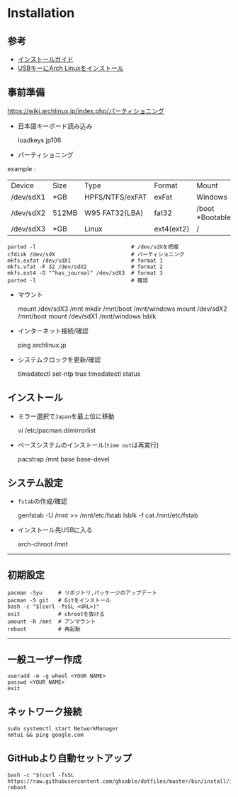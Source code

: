 # Installation
## 参考
- [インストールガイド](https://wiki.archlinux.jp/index.php/インストールガイド)
- [USBキーにArch Linuxをインストール](https://wiki.archlinux.jp/index.php/USB_キーに_Arch_Linux_をインストール)

## 事前準備
https://wiki.archlinux.jp/index.php/パーティショニング

- 日本語キーボード読み込み

    loadkeys jp106

- パーティショニング

example :
<table style="table-layout:fixed;" width="100%">
  <tbody align="left">
    <tr>
      <td>Device</td>
      <td>Size</td>
      <td>Type</td>
      <td>Format</td>
      <td>Mount</td>
    </tr>
    <tr>
      <td>/dev/sdX1</td>
      <td>*GB</td>
      <td>HPFS/NTFS/exFAT</td>
      <td>exFat</td>
      <td>Windows</td>
    </tr>
    <tr>
      <td>/dev/sdX2</td>
      <td>512MB</td>
      <td>W95 FAT32(LBA)</td>
      <td>fat32</td>
      <td>/boot *Bootable</td>
    </tr>
    <tr>
      <td>/dev/sdX3</td>
      <td>*GB</td>
      <td>Linux</td>
      <td>ext4(ext2)</td>
      <td>/</td>
    </tr>
  </tbody>
</table>

    parted -l                              # /dev/sdXを把握
    cfdisk /dev/sdX                        # パーティショニング
    mkfs.exfat /dev/sdX1                   # format 1
    mkfs.vfat -F 32 /dev/sdX2              # format 2
    mkfs.ext4 -O "^has_journal" /dev/sdX3  # format 3
    parted -l                              # 確認

- マウント

    mount /dev/sdX3 /mnt
    mkdir /mnt/boot /mnt/windows
    mount /dev/sdX2 /mnt/boot
    mount /dev/sdX1 /mnt/windows
    lsblk

- インターネット接続/確認

    ping archlinux.jp

- システムクロックを更新/確認

    timedatectl set-ntp true
    timedatectl status

## インストール
- ミラー選択で`Japan`を最上位に移動

    vi /etc/pacman.d/mirrorlist

- ベースシステムのインストール(`time out`は再実行)

    pacstrap /mnt base base-devel

## システム設定
- `fstab`の作成/確認

    genfstab -U /mnt >> /mnt/etc/fstab
    lsblk -f
    cat /mnt/etc/fstab

- インストール先USBに入る

    arch-chroot /mnt

- - -

## 初期設定
    pacman -Syu     # リポジトリ,パッケージのアップデート
    pacman -S git   # Gitをインストール
    bash -c "$(curl -fsSL <URL>)"
    exit            # chrootを抜ける
    umount -R /mnt  # アンマウント
    reboot          # 再起動

- - -

## 一般ユーザー作成
    useradd -m -g wheel <YOUR NAME>
    passwd <YOUR NAME>
    exit

## ネットワーク接続
    sudo systemctl start NetworkManager
    nmtui && ping google.com

## GitHubより自動セットアップ
    bash -c "$(curl -fsSL https://raw.githubusercontent.com/ghsable/dotfiles/master/bin/install/install.sh)"
    reboot
